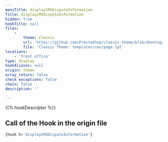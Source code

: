 ```yaml
---
menuTitle: displayCMSDisputeInformation
Title: displayCMSDisputeInformation
hidden: true
hookTitle: null
files:
    -
        theme: Classic
        url: 'https://github.com/PrestaShop/classic-theme/blob/develop/templates/cms/page.tpl'
        file: 'Classic Theme: templates/cms/page.tpl'
locations:
    - 'front office'
type: display
hookAliases: null
origin: theme
array_return: false
check_exceptions: false
chain: false
description: ''

---
```


{{% hookDescriptor %}}

## Call of the Hook in the origin file

```php
{hook h='displayCMSDisputeInformation'}
```
